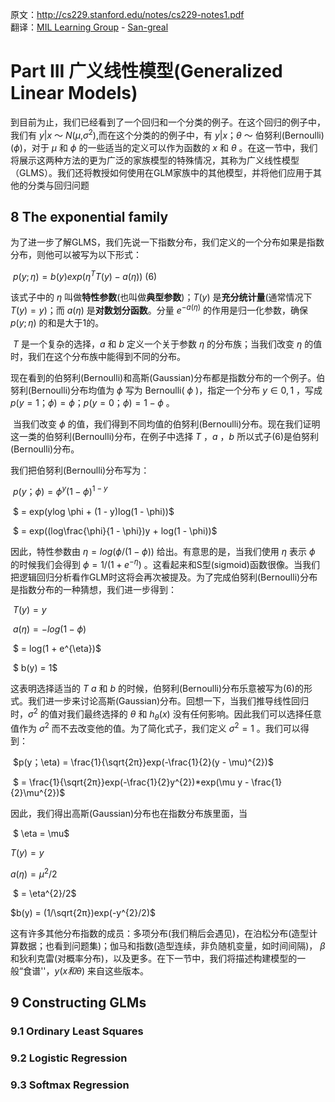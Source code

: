 原文：http://cs229.stanford.edu/notes/cs229-notes1.pdf  
翻译：[MIL Learning Group](https://github.com/milLearningGroup/Stanford-CS229-CN) - [San-greal](https://San-greal.github.io)

# Part III 广义线性模型(Generalized Linear Models)

到目前为止，我们已经看到了一个回归和一个分类的例子。在这个回归的例子中，我们有 $y|x$ $～$ $N$($\mu$,$\sigma^{2}$),而在这个分类的的例子中，有 $y|x$；$\theta$  $～$ 伯努利(Bernoulli)($\phi$)，对于 $\mu$ 和 $\phi$ 的一些适当的定义可以作为函数的 $x$ 和 $\theta$  。在这一节中，我们将展示这两种方法的更为广泛的家族模型的特殊情况，其称为广义线性模型（GLMS）。我们还将教授如何使用在GLM家族中的其他模型，并将他们应用于其他的分类与回归问题



## 8 The exponential family

​    为了进一步了解GLMS，我们先说一下指数分布，我们定义的一个分布如果是指数分布，则他可以被写为以下形式： 

​                                                                    $p(y;\eta) = b(y)exp(\eta^{T}T(y) - a(\eta))$                                                    $(6)$

该式子中的 $\eta$ 叫做**特性参数**(也叫做**典型参数**)；$T(y)$ 是**充分统计量**(通常情况下 $T(y) = y$)；而 $a(\eta)$ 是**对数划分函数**。分量 $e^{-a(\eta)}$ 的作用是归一化参数，确保 $p(y;\eta)$ 的和是大于1的。

​     $T$ 是一个复杂的选择，$a$ 和 $b$ 定义一个关于参数 $\eta$ 的分布族；当我们改变 $\eta$ 的值时，我们在这个分布族中能得到不同的分布。

​    现在看到的伯努利(Bernoulli)和高斯(Gaussian)分布都是指数分布的一个例子。伯努利(Bernoulli)分布均值为 $\phi$ 写为 Bernoulli( $\phi$ )，指定一个分布 $y \in {0,1}$ ，写成 $p (y = 1；\phi) = \phi ；p (y = 0；\phi) =1 - \phi$ 。

​    当我们改变 $\phi$ 的值，我们得到不同均值的伯努利(Bernoulli)分布。现在我们证明这一类的伯努利(Bernoulli)分布，在例子中选择 $T$ ，$a$ ，$b$ 所以式子(6)是伯努利(Bernoulli)分布。

我们把伯努利(Bernoulli)分布写为：

​	$p(y；\phi) = \phi^{y}(1 - \phi)^{1 - y}$ 

​	               $ = exp(ylog \phi + (1 - y)log(1 - \phi))$ 

​	               $ = exp((log\frac{\phi}{1 - \phi})y + log(1 - \phi))$ 

因此，特性参数由 $\eta = log(\phi/(1 - \phi))$ 给出。有意思的是，当我们使用 $\eta$ 表示 $\phi$ 的时候我们会得到 $\phi = 1/(1 + e^{-\eta})$ 。这看起来和S型(sigmoid)函数很像。当我们把逻辑回归分析看作GLM时这将会再次被提及。为了完成伯努利(Bernoulli)分布是指数分布的一种猜想，我们进一步得到：

​	$T(y) = y$ 

​         $a(\eta)  = -log(1 - \phi)$ 

​	          $ = log(1 + e^{\eta})$ 

​	 $ b(y) = 1$ 

这表明选择适当的 $T$ $a$ 和 $b$ 的时候，伯努利(Bernoulli)分布乐意被写为(6)的形式。我们进一步来讨论高斯(Gaussian)分布。回想一下，当我们推导线性回归时，$\sigma^{2}$ 的值对我们最终选择的 $\theta$ 和 $h_{\theta}(x)$ 没有任何影响。因此我们可以选择任意值作为 $\sigma^{2}$ 而不去改变他的值。为了简化式子，我们定义 $\sigma^2 = 1$ 。我们可以得到：

​	$p(y；\eta) = \frac{1}{\sqrt{2π}}exp(-\frac{1}{2}(y - \mu)^{2})$ 

​	               $ = \frac{1}{\sqrt{2π}}exp(-\frac{1}{2}y^{2})*exp(\mu y - \frac{1}{2}\mu^{2})$

因此，我们得出高斯(Gaussian)分布也在指数分布族里面，当

​	$ \eta = \mu$

  $T(y) = y$

  $a(\eta) = \mu^{2}/2$                                         

​	   $ = \eta^{2}/2$

   $b(y) = (1/\sqrt{2π})exp(-y^{2}/2)$ 

这有许多其他分布指数的成员：多项分布(我们稍后会遇见)，在泊松分布(造型计算数据；也看到问题集)；伽马和指数(造型连续，非负随机变量，如时间间隔)， $\beta$ 和狄利克雷(对概率分布)，以及更多。在下一节中，我们将描述构建模型的一般“食谱''，$y(x 和 \theta)$ 来自这些版本。     

## 9 Constructing GLMs



### 9.1 Ordinary Least Squares



### 9.2 Logistic Regression



### 9.3 Softmax Regression